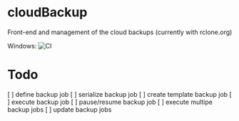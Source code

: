 # cloudBackup
Front-end and management of the cloud backups (currently with rclone.org)

Windows:
![CI](https://github.com/rogerbriggen/cloudBackup/workflows/CI/badge.svg)

# Todo
[ ] define backup job
[ ] serialize backup job
[ ] create template backup job
[ ] execute backup job
[ ] pause/resume backup job
[ ] execute multipe backup jobs
[ ] update backup jobs
